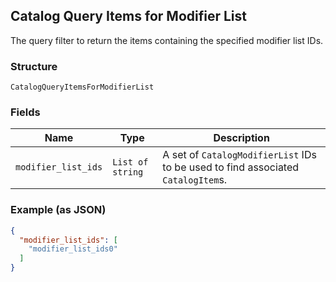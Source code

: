 ## Catalog Query Items for Modifier List

The query filter to return the items containing the specified modifier list IDs.

### Structure

`CatalogQueryItemsForModifierList`

### Fields

| Name | Type | Description |
|  --- | --- | --- |
| `modifier_list_ids` | `List of string` | A set of `CatalogModifierList` IDs to be used to find associated `CatalogItem`s. |

### Example (as JSON)

```json
{
  "modifier_list_ids": [
    "modifier_list_ids0"
  ]
}
```

